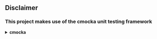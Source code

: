 ## Disclaimer
### This project makes use of the cmocka unit testing framework

<details>
<summary>
<strong>cmocka</strong>
</summary>
<p>
This library makes use of the [cmocka](https://cmocka.org/) unit testing framework, which at the time of writing (17. January 2020) is <a href="https://github.com/ARMmbed/mbedtls/blob/master/LICENSE">Apache-2.0 licensed</a> and available here: https://cmocka.org
</p>
<p>
All credits for cmocka go to <a href="https://gitlab.com/cmocka/cmocka/blob/master/AUTHORS">its authors</a>.

---

#### Git Repo: https://git.cryptomilk.org/projects/cmocka.git
#### Git Repo Mirror: https://gitlab.com/cmocka/cmocka
#### Used commit: [`1cc9cde3448cdd2e000886a26acf1caac2db7cf1`](https://gitlab.com/cmocka/cmocka/tree/1cc9cde3448cdd2e000886a26acf1caac2db7cf1)

---
</p>
</details>
